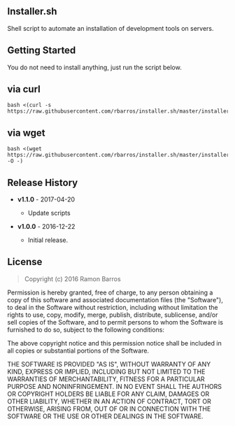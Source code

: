 ## Installer.sh

Shell script to automate an installation of development tools on servers.

## Getting Started

You do not need to install anything, just run the script below.

## via curl
```
bash <(curl -s https://raw.githubusercontent.com/rbarros/installer.sh/master/installer.sh)
```

## via wget
```
bash <(wget https://raw.githubusercontent.com/rbarros/installer.sh/master/installer.sh -O -)
```

## Release History

* **v1.1.0** - 2017-04-20
   - Update scripts

* **v1.0.0** - 2016-12-22
   - Initial release.

## License
> Copyright (c) 2016 Ramon Barros

Permission is hereby granted, free of charge, to any person
obtaining a copy of this software and associated documentation
files (the "Software"), to deal in the Software without
restriction, including without limitation the rights to use,
copy, modify, merge, publish, distribute, sublicense, and/or sell
copies of the Software, and to permit persons to whom the
Software is furnished to do so, subject to the following
conditions:

The above copyright notice and this permission notice shall be
included in all copies or substantial portions of the Software.

THE SOFTWARE IS PROVIDED "AS IS", WITHOUT WARRANTY OF ANY KIND,
EXPRESS OR IMPLIED, INCLUDING BUT NOT LIMITED TO THE WARRANTIES
OF MERCHANTABILITY, FITNESS FOR A PARTICULAR PURPOSE AND
NONINFRINGEMENT. IN NO EVENT SHALL THE AUTHORS OR COPYRIGHT
HOLDERS BE LIABLE FOR ANY CLAIM, DAMAGES OR OTHER LIABILITY,
WHETHER IN AN ACTION OF CONTRACT, TORT OR OTHERWISE, ARISING
FROM, OUT OF OR IN CONNECTION WITH THE SOFTWARE OR THE USE OR
OTHER DEALINGS IN THE SOFTWARE.
